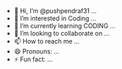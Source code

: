 - 👋 Hi, I’m @pushpendraf31 ...
- 👀 I’m interested in Coding ...
- 🌱 I’m currently learning CODING ...
- 💞️ I’m looking to collaborate on ...
- 📫 How to reach me ...
- 😄 Pronouns: ...
- ⚡ Fun fact: ...

<!---
pushpendraf31/pushpendraf31 is a ✨ special ✨ repository because its `README.md` (this file) appears on your GitHub profile.
You can click the Preview link to take a look at your changes.
--->
